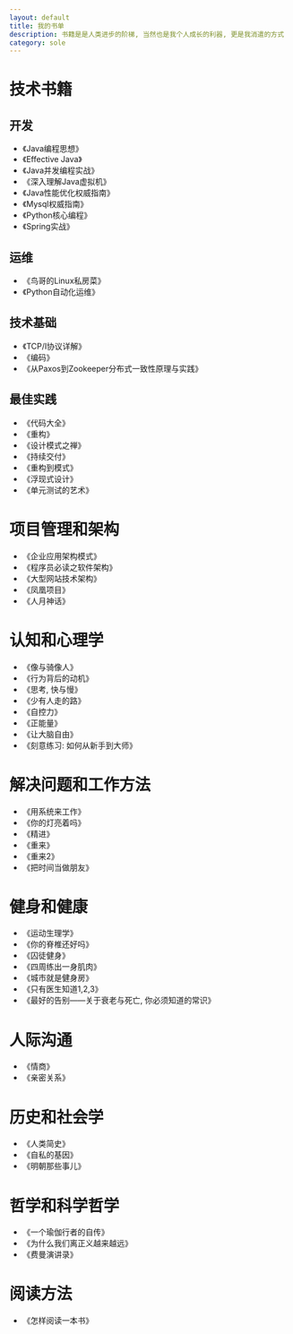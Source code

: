 ```yaml
---
layout: default
title: 我的书单
description: 书籍是是人类进步的阶梯, 当然也是我个人成长的利器, 更是我消遣的方式
category: sole
---
```


# 技术书籍

## 开发

* 《Java编程思想》
* 《Effective Java》
* 《Java并发编程实战》
* 《深入理解Java虚拟机》
* 《Java性能优化权威指南》
* 《Mysql权威指南》
* 《Python核心编程》
* 《Spring实战》

## 运维

* 《鸟哥的Linux私房菜》
* 《Python自动化运维》

## 技术基础

* 《TCP/I协议详解》
* 《编码》
* 《从Paxos到Zookeeper分布式一致性原理与实践》

## 最佳实践

* 《代码大全》
* 《重构》
* 《设计模式之禅》
* 《持续交付》
* 《重构到模式》
* 《浮现式设计》
* 《单元测试的艺术》

# 项目管理和架构

* 《企业应用架构模式》
* 《程序员必读之软件架构》
* 《大型网站技术架构》
* 《凤凰项目》
* 《人月神话》

# 认知和心理学

* 《像与骑像人》
* 《行为背后的动机》
* 《思考, 快与慢》
* 《少有人走的路》
* 《自控力》
* 《正能量》
* 《让大脑自由》
* 《刻意练习: 如何从新手到大师》

# 解决问题和工作方法

* 《用系统来工作》
* 《你的灯亮着吗》
* 《精进》
* 《重来》
* 《重来2》
* 《把时间当做朋友》

# 健身和健康

* 《运动生理学》
* 《你的脊椎还好吗》
* 《囚徒健身》
* 《四周练出一身肌肉》
* 《城市就是健身房》
* 《只有医生知道1,2,3》
* 《最好的告别——关于衰老与死亡, 你必须知道的常识》

# 人际沟通

* 《情商》
* 《亲密关系》

# 历史和社会学

* 《人类简史》
* 《自私的基因》
* 《明朝那些事儿》

# 哲学和科学哲学

* 《一个瑜伽行者的自传》
* 《为什么我们离正义越来越远》
* 《费曼演讲录》

# 阅读方法

* 《怎样阅读一本书》

